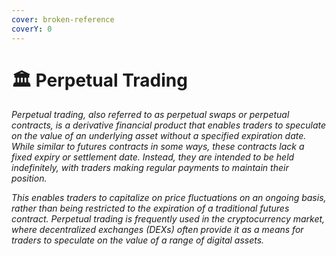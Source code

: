 ```yaml
---
cover: broken-reference
coverY: 0
---
```


# 🏛 Perpetual Trading

_Perpetual trading, also referred to as perpetual swaps or perpetual contracts, is a derivative financial product that enables traders to speculate on the value of an underlying asset without a specified expiration date. While similar to futures contracts in some ways, these contracts lack a fixed expiry or settlement date. Instead, they are intended to be held indefinitely, with traders making regular payments to maintain their position._&#x20;

_This enables traders to capitalize on price fluctuations on an ongoing basis, rather than being restricted to the expiration of a traditional futures contract. Perpetual trading is frequently used in the cryptocurrency market, where decentralized exchanges (DEXs) often provide it as a means for traders to speculate on the value of a range of digital assets._
